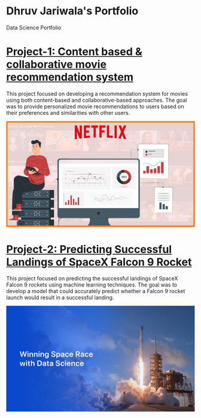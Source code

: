 # Dhruv Jariwala's Portfolio
Data Science Portfolio

# [Project-1: Content based & collaborative movie recommendation system](https://dhruvjari07.github.io/Portfolio/Project-1/)

This project focused on developing a recommendation system for movies using both content-based and collaborative-based approaches. The goal was to provide personalized movie recommendations to users based on their preferences and similarities with other users.

![](/images/Netflix-Recommendation-Engine-Working-StartupTalky.jpg)

# [Project-2: Predicting Successful Landings of SpaceX Falcon 9 Rocket](https://dhruvjari07.github.io/Portfolio/Project-2/)

This project focused on predicting the successful landings of SpaceX Falcon 9 rockets using machine learning techniques. The goal was to develop a model that could accurately predict whether a Falcon 9 rocket launch would result in a successful landing.

![](/images/spaceX%20website.jpg)
